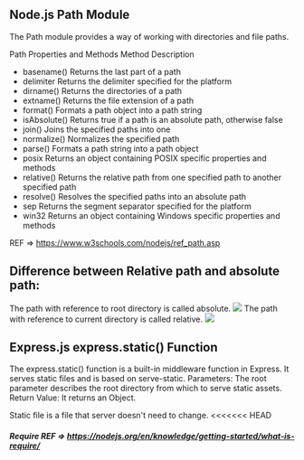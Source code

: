 ## Node.js Path Module

The Path module provides a way of working with directories and file paths.

Path Properties and Methods
Method 	Description
- basename() 	Returns the last part of a path
- delimiter 	Returns the delimiter specified for the platform
- dirname() 	Returns the directories of a path
- extname() 	Returns the file extension of a path
- format() 	Formats a path object into a path string
- isAbsolute() 	Returns true if a path is an absolute path, otherwise false
- join() 	Joins the specified paths into one
- normalize() 	Normalizes the specified path
- parse() 	Formats a path string into a path object
- posix 	Returns an object containing POSIX specific properties and methods
- relative() 	Returns the relative path from one specified path to another specified path
- resolve() 	Resolves the specified paths into an absolute path
- sep 	Returns the segment separator specified for the platform
- win32 	Returns an object containing Windows specific properties and methods

REF => https://www.w3schools.com/nodejs/ref_path.asp


## Difference between Relative path and absolute path: 

The path with reference to root directory is called absolute. <img src="http://www.foo.com/images/kitten.png"/>
The path with reference to current directory is called relative.  <img src="kitten.png"/>


## Express.js express.static() Function

The express.static() function is a built-in middleware function in Express. It serves static files and is based on serve-static. 
Parameters: The root parameter describes the root directory from which to serve static assets. Return Value: It returns an Object. 


Static file is a file that server doesn't need to change.
<<<<<<< HEAD



##### Require REF => https://nodejs.org/en/knowledge/getting-started/what-is-require/

